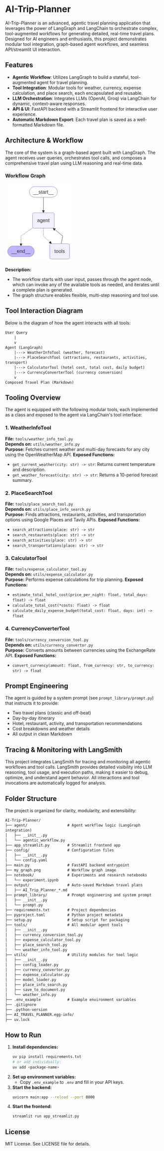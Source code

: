 # AI-Trip-Planner

AI-Trip-Planner is an advanced, agentic travel planning application that leverages the power of LangGraph and LangChain to orchestrate complex, tool-augmented workflows for generating detailed, real-time travel plans. Designed for AI engineers and enthusiasts, this project demonstrates modular tool integration, graph-based agent workflows, and seamless API/streamlit UI interaction.

## Features

- **Agentic Workflow**: Utilizes LangGraph to build a stateful, tool-augmented agent for travel planning.
- **Tool Integration**: Modular tools for weather, currency, expense calculation, and place search, each encapsulated and reusable.
- **LLM Orchestration**: Integrates LLMs (OpenAI, Groq) via LangChain for dynamic, context-aware responses.
- **API & UI**: FastAPI backend with a Streamlit frontend for interactive user experience.
- **Automatic Markdown Export**: Each travel plan is saved as a well-formatted Markdown file.

## Architecture & Workflow

The core of the system is a graph-based agent built with LangGraph. The agent receives user queries, orchestrates tool calls, and composes a comprehensive travel plan using LLM reasoning and real-time data.

### Workflow Graph

![Workflow Graph](my_graph.png)

**Description:**
- The workflow starts with user input, passes through the agent node, which can invoke any of the available tools as needed, and iterates until a complete plan is generated.
- The graph structure enables flexible, multi-step reasoning and tool use.

## Tool Interaction Diagram

Below is the diagram of how the agent interacts with all tools:

```
User Query
	|
	v
Agent (LangGraph)
	|---> WeatherInfoTool (weather, forecast)
	|---> PlaceSearchTool (attractions, restaurants, activities, transport)
	|---> CalculatorTool (hotel cost, total cost, daily budget)
	|---> CurrencyConverterTool (currency conversion)
	v
Composed Travel Plan (Markdown)
```

## Tooling Overview

The agent is equipped with the following modular tools, each implemented as a class and exposed to the agent via LangChain's tool interface:

### 1. WeatherInfoTool
**File:** `tools/weather_info_tool.py`  
**Depends on:** `utils/weather_info.py`  
**Purpose:** Fetches current weather and multi-day forecasts for any city using the OpenWeatherMap API.
**Exposed Functions:**
  - `get_current_weather(city: str) -> str`: Returns current temperature and description.
  - `get_weather_forecast(city: str) -> str`: Returns a 10-period forecast summary.

### 2. PlaceSearchTool
**File:** `tools/place_search_tool.py`  
**Depends on:** `utils/place_info_search.py`  
**Purpose:** Finds attractions, restaurants, activities, and transportation options using Google Places and Tavily APIs.
**Exposed Functions:**
  - `search_attractions(place: str) -> str`
  - `search_restaurants(place: str) -> str`
  - `search_activities(place: str) -> str`
  - `search_transportations(place: str) -> str`

### 3. CalculatorTool
**File:** `tools/expense_calculator_tool.py`  
**Depends on:** `utils/expense_calculator.py`  
**Purpose:** Performs expense calculations for trip planning.
**Exposed Functions:**
  - `estimate_total_hotel_cost(price_per_night: float, total_days: float) -> float`
  - `calculate_total_cost(*costs: float) -> float`
  - `calculate_daily_expense_budget(total_cost: float, days: int) -> float`

### 4. CurrencyConverterTool
**File:** `tools/currency_conversion_tool.py`  
**Depends on:** `utils/currency_convertor.py`  
**Purpose:** Converts amounts between currencies using the ExchangeRate API.
**Exposed Functions:**
  - `convert_currency(amount: float, from_currency: str, to_currency: str) -> float`


## Prompt Engineering

The agent is guided by a system prompt (see `prompt_library/prompt.py`) that instructs it to provide:
- Two travel plans (classic and off-beat)
- Day-by-day itinerary
- Hotel, restaurant, activity, and transportation recommendations
- Cost breakdowns and weather details
- All output in clean Markdown

## Tracing & Monitoring with LangSmith

This project integrates LangSmith for tracing and monitoring all agentic workflows and tool calls. LangSmith provides detailed visibility into LLM reasoning, tool usage, and execution paths, making it easier to debug, optimize, and understand agent behavior. All interactions and tool invocations are automatically logged for analysis. 
## Folder Structure

The project is organized for clarity, modularity, and extensibility:

```
AI-Trip-Planner/
├── agent/                  # Agent workflow logic (LangGraph integration)
│   ├── __init__.py
│   └── agentic_workflow.py
├── app_streamlit.py        # Streamlit frontend app
├── config/                 # Configuration files
│   ├── __init__.py
│   └── config.yaml
├── main.py                 # FastAPI backend entrypoint
├── my_graph.png            # Workflow graph image
├── notebook/               # Experiments and research notebooks
│   └── experiment.ipynb
├── output/                 # Auto-saved Markdown travel plans
│   ├── AI_Trip_Planner_*.md
├── prompt_library/         # Prompt engineering and system prompt
│   ├── __init__.py
│   └── prompt.py
├── requirements.txt        # Project dependencies
├── pyproject.toml          # Python project metadata
├── setup.py                # Setup script for packaging
├── tools/                  # All modular agent tools
│   ├── __init__.py
│   ├── currency_conversion_tool.py
│   ├── expense_calculator_tool.py
│   ├── place_search_tool.py
│   └── weather_info_tool.py
├── utils/                  # Utility modules for tool logic
│   ├── __init__.py
│   ├── config_loader.py
│   ├── currency_convertor.py
│   ├── expense_calculator.py
│   ├── model_loader.py
│   ├── place_info_search.py
│   ├── save_to_document.py
│   └── weather_info.py
├── .env_example            # Example environment variables
├── .gitignore
├── .python-version
├── AI_TRAVEL_PLANNER.egg-info/
├── uv.lock
```

## How to Run

1. **Install dependencies:**
	```sh
	uv pip install requirements.txt
	# or add individually:
	uv add <package-name>
	```
2. **Set up environment variables:**
	- Copy `.env_example` to `.env` and fill in your API keys.
3. **Start the backend:**
	```sh
	uvicorn main:app --reload --port 8000
	```
4. **Start the frontend:**
	```sh
	streamlit run app_streamlit.py
	```


## License

MIT License. See LICENSE file for details.


[def]: my_graph.png